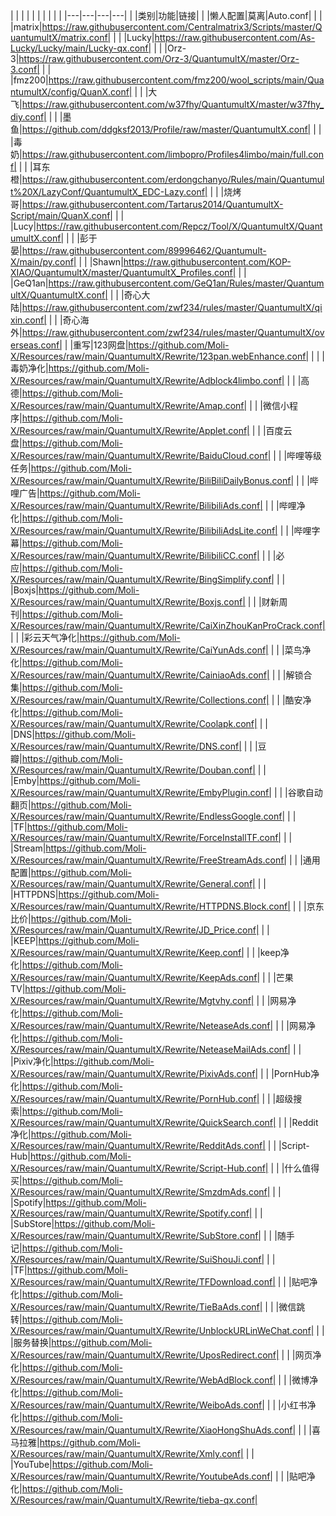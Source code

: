 | | | | |
| | | | |
|---|---|---|---|
| |类别|功能|链接|
| |懒人配置|莫离|Auto.conf|
| | |matrix|https://raw.githubusercontent.com/Centralmatrix3/Scripts/master/QuantumultX/matrix.conf|
| | |Lucky|https://raw.githubusercontent.com/As-Lucky/Lucky/main/Lucky-qx.conf|
| | |Orz-3|https://raw.githubusercontent.com/Orz-3/QuantumultX/master/Orz-3.conf|
| | |fmz200|https://raw.githubusercontent.com/fmz200/wool_scripts/main/QuantumultX/config/QuanX.conf|
| | |大飞|https://raw.githubusercontent.com/w37fhy/QuantumultX/master/w37fhy_diy.conf|
| | |墨鱼|https://github.com/ddgksf2013/Profile/raw/master/QuantumultX.conf|
| | |毒奶|https://raw.githubusercontent.com/limbopro/Profiles4limbo/main/full.conf|
| | |耳东橙|https://raw.githubusercontent.com/erdongchanyo/Rules/main/Quantumult%20X/LazyConf/QuantumultX_EDC-Lazy.conf|
| | |烧烤哥|https://raw.githubusercontent.com/Tartarus2014/QuantumultX-Script/main/QuanX.conf|
| | |Lucy|https://raw.githubusercontent.com/Repcz/Tool/X/QuantumultX/QuantumultX.conf|
| | |彭于晏|https://raw.githubusercontent.com/89996462/Quantumult-X/main/py.conf|
| | |Shawn|https://raw.githubusercontent.com/KOP-XIAO/QuantumultX/master/QuantumultX_Profiles.conf|
| | |GeQ1an|https://raw.githubusercontent.com/GeQ1an/Rules/master/QuantumultX/QuantumultX.conf|
| | |奇心大陆|https://raw.githubusercontent.com/zwf234/rules/master/QuantumultX/qixin.conf|
| | |奇心海外|https://raw.githubusercontent.com/zwf234/rules/master/QuantumultX/overseas.conf|
| |重写|123网盘|https://github.com/Moli-X/Resources/raw/main/QuantumultX/Rewrite/123pan.webEnhance.conf|
| | |毒奶净化|https://github.com/Moli-X/Resources/raw/main/QuantumultX/Rewrite/Adblock4limbo.conf|
| | |高德|https://github.com/Moli-X/Resources/raw/main/QuantumultX/Rewrite/Amap.conf|
| | |微信小程序|https://github.com/Moli-X/Resources/raw/main/QuantumultX/Rewrite/Applet.conf|
| | |百度云盘|https://github.com/Moli-X/Resources/raw/main/QuantumultX/Rewrite/BaiduCloud.conf|
| | |哔哩等级任务|https://github.com/Moli-X/Resources/raw/main/QuantumultX/Rewrite/BiliBiliDailyBonus.conf|
| | |哔哩广告|https://github.com/Moli-X/Resources/raw/main/QuantumultX/Rewrite/BilibiliAds.conf|
| | |哔哩净化|https://github.com/Moli-X/Resources/raw/main/QuantumultX/Rewrite/BilibiliAdsLite.conf|
| | |哔哩字幕|https://github.com/Moli-X/Resources/raw/main/QuantumultX/Rewrite/BilibiliCC.conf|
| | |必应|https://github.com/Moli-X/Resources/raw/main/QuantumultX/Rewrite/BingSimplify.conf|
| | |Boxjs|https://github.com/Moli-X/Resources/raw/main/QuantumultX/Rewrite/Boxjs.conf|
| | |财新周刊|https://github.com/Moli-X/Resources/raw/main/QuantumultX/Rewrite/CaiXinZhouKanProCrack.conf|
| | |彩云天气净化|https://github.com/Moli-X/Resources/raw/main/QuantumultX/Rewrite/CaiYunAds.conf|
| | |菜鸟净化|https://github.com/Moli-X/Resources/raw/main/QuantumultX/Rewrite/CainiaoAds.conf|
| | |解锁合集|https://github.com/Moli-X/Resources/raw/main/QuantumultX/Rewrite/Collections.conf|
| | |酷安净化|https://github.com/Moli-X/Resources/raw/main/QuantumultX/Rewrite/Coolapk.conf|
| | |DNS|https://github.com/Moli-X/Resources/raw/main/QuantumultX/Rewrite/DNS.conf|
| | |豆瓣|https://github.com/Moli-X/Resources/raw/main/QuantumultX/Rewrite/Douban.conf|
| | |Emby|https://github.com/Moli-X/Resources/raw/main/QuantumultX/Rewrite/EmbyPlugin.conf|
| | |谷歌自动翻页|https://github.com/Moli-X/Resources/raw/main/QuantumultX/Rewrite/EndlessGoogle.conf|
| | |TF|https://github.com/Moli-X/Resources/raw/main/QuantumultX/Rewrite/ForceInstallTF.conf|
| | |Stream|https://github.com/Moli-X/Resources/raw/main/QuantumultX/Rewrite/FreeStreamAds.conf|
| | |通用配置|https://github.com/Moli-X/Resources/raw/main/QuantumultX/Rewrite/General.conf|
| | |HTTPDNS|https://github.com/Moli-X/Resources/raw/main/QuantumultX/Rewrite/HTTPDNS.Block.conf|
| | |京东比价|https://github.com/Moli-X/Resources/raw/main/QuantumultX/Rewrite/JD_Price.conf|
| | |KEEP|https://github.com/Moli-X/Resources/raw/main/QuantumultX/Rewrite/Keep.conf|
| | |keep净化|https://github.com/Moli-X/Resources/raw/main/QuantumultX/Rewrite/KeepAds.conf|
| | |芒果TV|https://github.com/Moli-X/Resources/raw/main/QuantumultX/Rewrite/Mgtvhy.conf|
| | |网易净化|https://github.com/Moli-X/Resources/raw/main/QuantumultX/Rewrite/NeteaseAds.conf|
| | |网易净化|https://github.com/Moli-X/Resources/raw/main/QuantumultX/Rewrite/NeteaseMailAds.conf|
| | |Pixiv净化|https://github.com/Moli-X/Resources/raw/main/QuantumultX/Rewrite/PixivAds.conf|
| | |PornHub净化|https://github.com/Moli-X/Resources/raw/main/QuantumultX/Rewrite/PornHub.conf|
| | |超级搜索|https://github.com/Moli-X/Resources/raw/main/QuantumultX/Rewrite/QuickSearch.conf|
| | |Reddit净化|https://github.com/Moli-X/Resources/raw/main/QuantumultX/Rewrite/RedditAds.conf|
| | |Script-Hub|https://github.com/Moli-X/Resources/raw/main/QuantumultX/Rewrite/Script-Hub.conf|
| | |什么值得买|https://github.com/Moli-X/Resources/raw/main/QuantumultX/Rewrite/SmzdmAds.conf|
| | |Spotify|https://github.com/Moli-X/Resources/raw/main/QuantumultX/Rewrite/Spotify.conf|
| | |SubStore|https://github.com/Moli-X/Resources/raw/main/QuantumultX/Rewrite/SubStore.conf|
| | |随手记|https://github.com/Moli-X/Resources/raw/main/QuantumultX/Rewrite/SuiShouJi.conf|
| | |TF|https://github.com/Moli-X/Resources/raw/main/QuantumultX/Rewrite/TFDownload.conf|
| | |贴吧净化|https://github.com/Moli-X/Resources/raw/main/QuantumultX/Rewrite/TieBaAds.conf|
| | |微信跳转|https://github.com/Moli-X/Resources/raw/main/QuantumultX/Rewrite/UnblockURLinWeChat.conf|
| | |服务替换|https://github.com/Moli-X/Resources/raw/main/QuantumultX/Rewrite/UposRedirect.conf|
| | |网页净化|https://github.com/Moli-X/Resources/raw/main/QuantumultX/Rewrite/WebAdBlock.conf|
| | |微博净化|https://github.com/Moli-X/Resources/raw/main/QuantumultX/Rewrite/WeiboAds.conf|
| | |小红书净化|https://github.com/Moli-X/Resources/raw/main/QuantumultX/Rewrite/XiaoHongShuAds.conf|
| | |喜马拉雅|https://github.com/Moli-X/Resources/raw/main/QuantumultX/Rewrite/Xmly.conf|
| | |YouTube|https://github.com/Moli-X/Resources/raw/main/QuantumultX/Rewrite/YoutubeAds.conf|
| | |贴吧净化|https://github.com/Moli-X/Resources/raw/main/QuantumultX/Rewrite/tieba-qx.conf|
